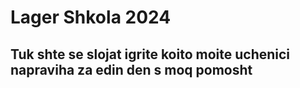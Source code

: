 # Lager Shkola 2024

## Tuk shte se slojat igrite koito moite uchenici napraviha za edin den s moq pomosht
